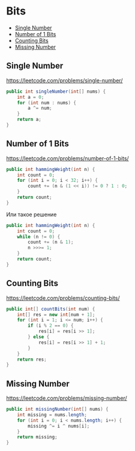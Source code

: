 # Bits

+ [Single Number](#single-number)
+ [Number of 1 Bits](#number-of-1-bits)
+ [Counting Bits](#counting-bits)
+ [Missing Number](#missing-number)

## Single Number

https://leetcode.com/problems/single-number/

```java
public int singleNumber(int[] nums) {
    int a = 0;
    for (int num : nums) {
        a ^= num;
    }
    return a;
}
```

## Number of 1 Bits

https://leetcode.com/problems/number-of-1-bits/

```java
public int hammingWeight(int n) {
    int count = 0;
    for (int i = 0; i < 32; i++) {
        count += (n & (1 << i)) != 0 ? 1 : 0;
    }
    return count;
}
```

Или такое решение

```java
public int hammingWeight(int n) {
    int count = 0;
    while (n != 0) {
        count += (n & 1);
        n >>>= 1;
    }
    return count;
}
```

## Counting Bits

https://leetcode.com/problems/counting-bits/

```java
public int[] countBits(int num) {
    int[] res = new int[num + 1];
    for (int i = 1; i <= num; i++) {
        if (i % 2 == 0) {
            res[i] = res[i >> 1];
        } else {                
            res[i] = res[i >> 1] + 1;
        }
    }
    return res;
}
```

## Missing Number

https://leetcode.com/problems/missing-number/

```java
public int missingNumber(int[] nums) {
    int missing = nums.length;
    for (int i = 0; i < nums.length; i++) {
        missing ^= i ^ nums[i];
    }
    return missing;
}
```

